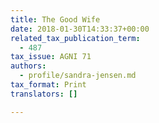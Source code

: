 ```yaml
---
title: The Good Wife
date: 2018-01-30T14:33:37+00:00
related_tax_publication_term:
  - 487
tax_issue: AGNI 71
authors:
  - profile/sandra-jensen.md
tax_format: Print
translators: []

---
```

